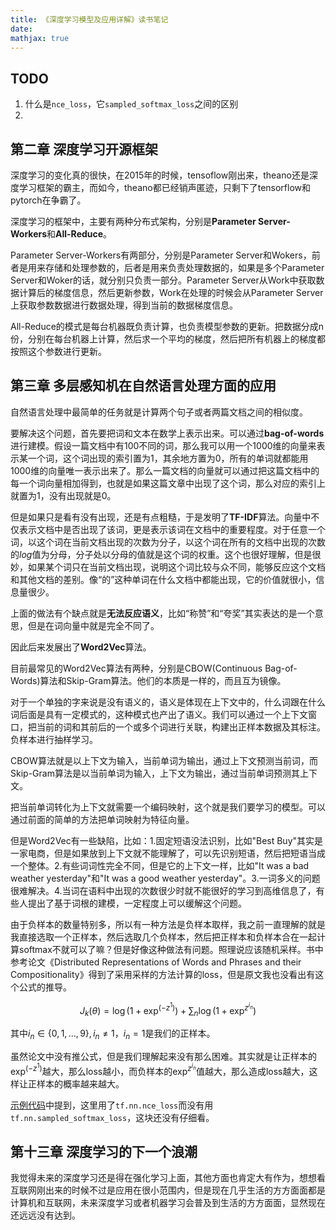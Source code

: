 ```yaml
---
title: 《深度学习模型及应用详解》读书笔记 
date: 
mathjax: true
---
```


## TODO
1. 什么是`nce_loss`，它`sampled_softmax_loss`之间的区别
2. 

## 第二章 深度学习开源框架
深度学习的变化真的很快，在2015年的时候，tensoflow刚出来，theano还是深度学习框架的霸主，而如今，theano都已经销声匿迹，只剩下了tensorflow和pytorch在争霸了。

深度学习的框架中，主要有两种分布式架构，分别是**Parameter Server-Workers**和**All-Reduce**。

Parameter Server-Workers有两部分，分别是Parameter Server和Wokers，前者是用来存储和处理参数的，后者是用来负责处理数据的，如果是多个Parameter Server和Woker的话，就分别只负责一部分。Parameter Server从Work中获取数据计算后的梯度信息，然后更新参数，Work在处理的时候会从Parameter Server上获取参数数据进行数据处理，得到当前的数据梯度信息。

All-Reduce的模式是每台机器既负责计算，也负责模型参数的更新。把数据分成n份，分别在每台机器上计算，然后求一个平均的梯度，然后把所有机器上的梯度都按照这个参数进行更新。

## 第三章 多层感知机在自然语言处理方面的应用
自然语言处理中最简单的任务就是计算两个句子或者两篇文档之间的相似度。

要解决这个问题，首先要把词和文本在数学上表示出来。可以通过**bag-of-words**进行建模。假设一篇文档中有100不同的词，那么我可以用一个1000维的向量来表示某一个词，这个词出现的索引置为1，其余地方置为0，所有的单词就都能用1000维的向量唯一表示出来了。那么一篇文档的向量就可以通过把这篇文档中的每一个词向量相加得到，也就是如果这篇文章中出现了这个词，那么对应的索引上就置为1，没有出现就是0。

但是如果只是看有没有出现，还是有点粗糙，于是发明了**TF-IDF**算法。向量中不仅表示文档中是否出现了该词，更是表示该词在文档中的重要程度。对于任意一个词，以这个词在当前文档出现的次数为分子，以这个词在所有的文档中出现的次数的$log$值为分母，分子处以分母的值就是这个词的权重。这个也很好理解，但是很妙，如果某个词只在当前文档出现，说明这个词比较与众不同，能够反应这个文档和其他文档的差别。像“的”这种单词在什么文档中都能出现，它的价值就很小，信息量很少。

上面的做法有个缺点就是**无法反应语义**，比如“称赞”和“夸奖”其实表达的是一个意思，但是在词向量中就是完全不同了。

因此后来发展出了**Word2Vec**算法。

目前最常见的Word2Vec算法有两种，分别是CBOW(Continuous Bag-of-Words)算法和Skip-Gram算法。他们的本质是一样的，而且互为镜像。

对于一个单独的字来说是没有语义的，语义是体现在上下文中的，什么词跟在什么词后面是具有一定模式的，这种模式也产出了语义。我们可以通过一个上下文窗口，把当前的词和其前后的一个或多个词进行关联，构建出正样本数据及其标注。负样本进行抽样学习。

CBOW算法就是以上下文为输入，当前单词为输出，通过上下文预测当前词，而Skip-Gram算法是以当前单词为输入，上下文为输出，通过当前单词预测其上下文。

把当前单词转化为上下文就需要一个编码映射，这个就是我们要学习的模型。可以通过前面的简单的方法把单词映射为特征向量。

但是Word2Vec有一些缺陷，比如：1.固定短语没法识别，比如"Best Buy"其实是一家电商，但是如果放到上下文就不能理解了，可以先识别短语，然后把短语当成一个整体。2.有些词词性完全不同，但是它的上下文一样，比如"It was a bad weather yesterday"和"It was a good weather yesterday"。3.一词多义的问题很难解决。4.当词在语料中出现的次数很少时就不能很好的学习到高维信息了，有些人提出了基于词根的建模，一定程度上可以缓解这个问题。

由于负样本的数量特别多，所以有一种方法是负样本取样，我之前一直理解的就是我直接选取一个正样本，然后选取几个负样本，然后把正样本和负样本合在一起计算softmax不就可以了嘛？但是好像这种做法有问题。照理说应该随机采样。书中参考论文《Distributed Representations of Words and Phrases and their Compositionality》得到了采用采样的方法计算的loss，但是原文我也没看出有这个公式的推导。

$$
J_k(\theta) = \log(1 + \exp^{(-z^1)}) + \sum_n\log(1 + \exp^{z^{i_n}})
$$

其中$i_n\in \{0,1,...,9\},i_n \ne 1$，$i_n=1$是我们的正样本。

虽然论文中没有推公式，但是我们理解起来没有那么困难。其实就是让正样本的$\exp^{(-z^1)}$越大，那么loss越小，而负样本的$\exp^{z^{i_n}}$值越大，那么造成loss越大，这样让正样本的概率越来越大。

[示例代码](https://github.com/tensorflow/tensorflow/blob/master/tensorflow/examples/tutorials/word2vec/word2vec_basic.py#L205)中提到，这里用了`tf.nn.nce_loss`而没有用`tf.nn.sampled_softmax_loss`，这块还没有仔细看。


## 第十三章 深度学习的下一个浪潮
我觉得未来的深度学习还是得在强化学习上面，其他方面也肯定大有作为，想想看互联网刚出来的时候不过是应用在很小范围内，但是现在几乎生活的方方面面都是计算机和互联网，未来深度学习或者机器学习会普及到生活的方方面面，显然现在还远远没有达到。